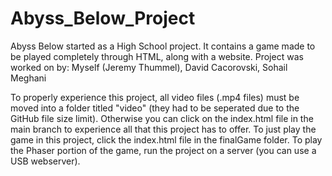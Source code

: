 # Abyss_Below_Project
Abyss Below started as a High School project. It contains a game made to be played completely through HTML, along with a website.
Project was worked on by: Myself (Jeremy Thummel), David Cacorovski, Sohail Meghani

To properly experience this project, all video files (.mp4 files) must be moved into a folder titled "video" (they had to be seperated due to the GitHub file size limit).
Otherwise you can click on the index.html file in the main branch to experience all that this project has to offer.
To just play the game in this project, click the index.html file in the finalGame folder.
To play the Phaser portion of the game, run the project on a server (you can use a USB webserver).
